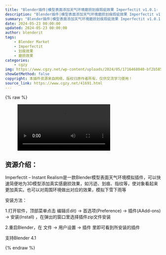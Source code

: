 ```yaml
---
title: "Blender插件|模型表面添加天气环境磨损划痕瑕疵效果 Imperfectit v1.0.1- Instant Realism & Dynamic Weather"
description: "Blender插件|模型表面添加天气环境磨损划痕瑕疵效果 Imperfectit v1.0.1- Instant Realism & Dynamic Weather"
summary: "Blender插件|模型表面添加天气环境磨损划痕瑕疵效果 Imperfectit v1.0.1- Instant Realism & Dynamic Weather"
date: 2024-05-23 00:00:00
updated: 2024-05-23 00:00:00
author: blenderit
tags: 
    - Blender Market
    - Imperfectit
    - 划痕效果
    - 磨损效果
categories:
    - cgzy
img: https://www.cgzy.net/wp-content/uploads/2024/05/1716468040-bf2b585aaeb7a04.webp
showGetMethod: false
copyright: 本插件资源来自网络，版权归原作者所有，仅供交流学习使用！
source_link: https://www.cgzy.net/41691.html
---
```


{% raw %}
<figure class="wp-block-video aligncenter"><video controls src="http://cloud.video.taobao.com/play/u/null/p/1/e/6/t/1/464031334156.mp4"></video></figure><div class="wp-block-pandastudio-title"><div class="title_style_01"><h2 id="h2-0">资源介绍：</h2></div></div><p class="is-style-text-indent-2em">Imperfectit – Instant Realism是一款Blender模型表面天气环境模拟插件，可以快速简便地为3D模型添加真实感磨损效果，如污迹、划痕、指纹等，使对象看起来更加真实。也可以对周围环境做出对应的效果，模拟下雪下雨等</p><div class="wp-block-pandastudio-title"><div class="title_style_01"><p>安装方法：</p></div></div><p>1.打开软件，顶部菜单点击 编辑(Edit) → 首选项(Preference) → 插件(AAdd-ons) → 安装(Install) ，在弹出的窗口里选择插件zip文件安装</p><p>2.重启Blender，在 文件 → 用户设置 → 插件 里即可看到所安装的插件</p><div class="wp-block-pandastudio-tips"><div class="tip success "><p>支持Blender 4.1</p>
</div></div>
<div style="display: none">cgzy</div>
{% endraw %}